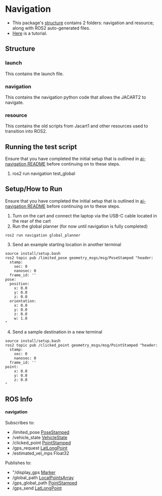 # Navigation

* This package's [structure](#structure) contains 2 folders: navigation and resource; along with ROS2 auto-generated files.
* [Here](#setuphow-to-run) is a tutorial.

## Structure
### launch
This contains the launch file.
### navigation
This contains the navigation python code that allows the JACART2 to navigate.
### resource
This contains the old scripts from Jacart1 and other resources used to transition into ROS2.

## Running the test script
Ensure that you have completed the initial setup that is outlined in [ai-navigation README](../../ai-navigation/README.md#setup) before continuing on to these steps.

1. ros2 run navigation test_global

## Setup/How to Run
Ensure that you have completed the initial setup that is outlined in [ai-navigation README](../../ai-navigation/README.md#setup) before continuing on to these steps.

1. Turn on the cart and connect the laptop via the USB-C cable located in the rear of the cart
2. Run the global planner (for now until navigation is fully completed)
```
ros2 run navigation global_planner
```
3. Send an example starting location in another terminal
```
source install/setup.bash
ros2 topic pub /limited_pose geometry_msgs/msg/PoseStamped "header:
  stamp:
    sec: 0
    nanosec: 0
  frame_id: ''
pose:
  position:
    x: 0.0
    y: 0.0
    z: 0.0
  orientation:
    x: 0.0
    y: 0.0
    z: 0.0
    w: 1.0
"
```
4. Send a sample destination in a new terminal
```
source install/setup.bash
ros2 topic pub /clicked_point geometry_msgs/msg/PointStamped "header:
  stamp:
    sec: 0
    nanosec: 0
  frame_id: ''
point:
    x: 0.0
    y: 0.0
    z: 0.0
"
```

## ROS Info
#### navigation
Subscribes to:
- /limited_pose [PoseStamped](https://docs.ros.org/en/noetic/api/geometry_msgs/html/msg/PoseStamped.html)
- /vehicle_state [VehicleState](../navigation_interface/msg/VehicleState.msg)
- /clicked_point [PointStamped](https://docs.ros.org/en/lunar/api/geometry_msgs/html/msg/PointStamped.html)
- /gps_request [LatLongPoint](../navigation_interface/msg/LatLongPoint.msg)
- /estimated_vel_mps Float32


Publishes to: 
- "/display_gps [Marker](https://docs.ros.org/en/noetic/api/visualization_msgs/html/msg/Marker.html)
- /global_path [LocalPointsArray](../navigation_interface/msg/LocalPointsArray.msg)
- /gps_global_path [PointStamped](../navigation_interface/msg/LatLongArray.msg)
- /gps_send [LatLongPoint](../navigation_interface/msg/LatLongPoint.msg)

